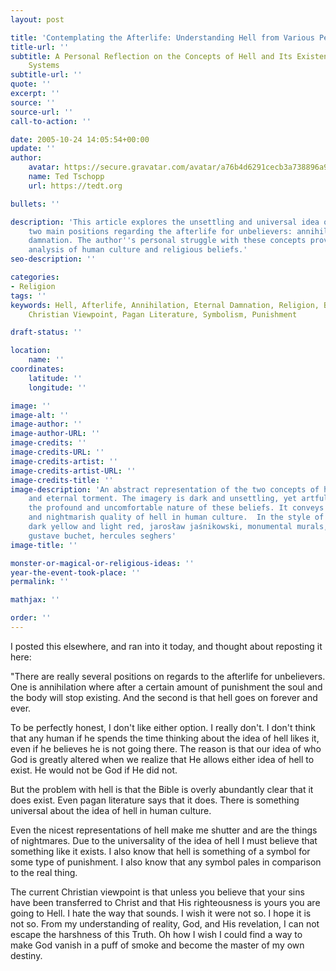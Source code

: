 ```yaml
---
layout: post

title: 'Contemplating the Afterlife: Understanding Hell from Various Perspectives'
title-url: ''
subtitle: A Personal Reflection on the Concepts of Hell and Its Existence in Belief
    Systems
subtitle-url: ''
quote: ''
excerpt: ''
source: ''
source-url: ''
call-to-action: ''

date: 2005-10-24 14:05:54+00:00
update: ''
author:
    avatar: https://secure.gravatar.com/avatar/a76b4d6291cecb3a738896a971bfb903?s=512&d=mp&r=g
    name: Ted Tschopp
    url: https://tedt.org

bullets: ''

description: 'This article explores the unsettling and universal idea of hell, examining
    two main positions regarding the afterlife for unbelievers: annihilation and eternal
    damnation. The author''s personal struggle with these concepts provides a thought-provoking
    analysis of human culture and religious beliefs.'
seo-description: ''

categories:
- Religion
tags: ''
keywords: Hell, Afterlife, Annihilation, Eternal Damnation, Religion, Belief Systems,
    Christian Viewpoint, Pagan Literature, Symbolism, Punishment

draft-status: ''

location:
    name: ''
coordinates:
    latitude: ''
    longitude: ''

image: ''
image-alt: ''
image-author: ''
image-author-URL: ''
image-credits: ''
image-credits-URL: ''
image-credits-artist: ''
image-credits-artist-URL: ''
image-credits-title: ''
image-description: 'An abstract representation of the two concepts of hell: annihilation
    and eternal torment. The imagery is dark and unsettling, yet artful, symbolizing
    the profound and uncomfortable nature of these beliefs. It conveys the universality
    and nightmarish quality of hell in human culture.  In the style of antichrist,
    dark yellow and light red, jarosław jaśnikowski, monumental murals, god rays,
    gustave buchet, hercules seghers'
image-title: ''

monster-or-magical-or-religious-ideas: ''
year-the-event-took-place: ''
permalink: ''

mathjax: ''

order: ''
---
```

I posted this elsewhere, and ran into it today, and thought about reposting it here:

"There are really several positions on regards to the afterlife for unbelievers. One is annihilation where after a certain amount of punishment the soul and the body will stop existing. And the second is that hell goes on forever and ever.

To be perfectly honest, I don't like either option. I really don't. I don't think that any human if he spends the time thinking about the idea of hell likes it, even if he believes he is not going there. The reason is that our idea of who God is greatly altered when we realize that He allows either idea of hell to exist. He would not be God if He did not.

But the problem with hell is that the Bible is overly abundantly clear that it does exist. Even pagan literature says that it does. There is something universal about the idea of hell in human culture.

Even the nicest representations of hell make me shutter and are the things of nightmares. Due to the universality of the idea of hell I must believe that something like it exists. I also know that hell is something of a symbol for some type of punishment. I also know that any symbol pales in comparison to the real thing.

The current Christian viewpoint is that unless you believe that your sins have been transferred to Christ and that His righteousness is yours you are going to Hell. I hate the way that sounds. I wish it were not so. I hope it is not so. From my understanding of reality, God, and His revelation, I can not escape the harshness of this Truth. Oh how I wish I could find a way to make God vanish in a puff of smoke and become the master of my own destiny.
